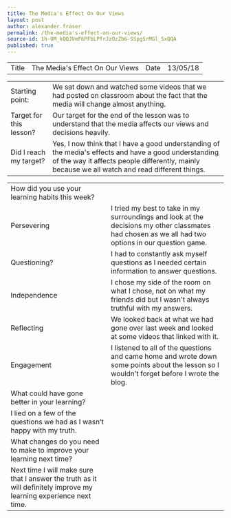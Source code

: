 ```yaml
---
title: The Media's Effect On Our Views
layout: post
author: alexander.fraser
permalink: /the-media's-effect-on-our-views/
source-id: 1h-OM_kQQJVmF6PFbLPfrJzOzZb6-SSpgSrMGl_SxQQA
published: true
---
```

<table>
  <tr>
    <td>Title</td>
    <td>The Media's Effect On Our Views</td>
    <td>Date</td>
    <td>13/05/18</td>
  </tr>
</table>


<table>
  <tr>
    <td>Starting point:</td>
    <td>We sat down and watched some videos that we had posted on classroom about the fact that the media will change almost anything.</td>
  </tr>
  <tr>
    <td>Target for this lesson?</td>
    <td>Our target for the end of the lesson was to understand that the media affects our views and decisions heavily. </td>
  </tr>
  <tr>
    <td>Did I reach my target? </td>
    <td>Yes, I now think that I have a good understanding of the media's effects and have a good understanding of the way it affects people differently, mainly because we all watch and read different things. </td>
  </tr>
</table>


<table>
  <tr>
    <td>How did you use your learning habits this week?</td>
    <td></td>
  </tr>
  <tr>
    <td>Persevering</td>
    <td>I tried my best to take in my surroundings and look at the decisions my other classmates had chosen as we all had two options in our question game.</td>
  </tr>
  <tr>
    <td>Questioning?</td>
    <td>I had to constantly ask myself questions as I needed certain information to answer questions.</td>
  </tr>
  <tr>
    <td>Independence</td>
    <td>I chose my side of the room on what I chose, not on what my friends did but I wasn't always truthful with my answers. </td>
  </tr>
  <tr>
    <td>Reflecting</td>
    <td>We looked back at what we had gone over last week and looked at some videos that linked with it.</td>
  </tr>
  <tr>
    <td>Engagement</td>
    <td>I listened to all of the questions and came home and wrote down some points about the lesson so I wouldn’t forget before I wrote the blog.</td>
  </tr>
  <tr>
    <td>What could have gone better in your learning?</td>
    <td></td>
  </tr>
  <tr>
    <td>I lied on a few of the questions we had as I wasn’t happy with my truth.</td>
    <td></td>
  </tr>
  <tr>
    <td>What changes do you need to make to improve your learning next time?</td>
    <td></td>
  </tr>
  <tr>
    <td>Next time I will make sure that I answer the truth as it will definitely improve my learning experience next time.</td>
    <td></td>
  </tr>
</table>


